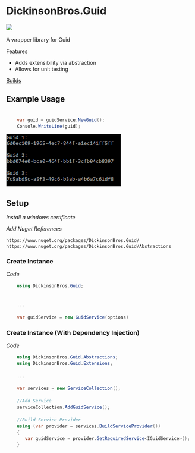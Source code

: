 # DickinsonBros.Guid
<a href="https://www.nuget.org/packages/DickinsonBros.Guid/">
    <img src="https://img.shields.io/nuget/v/DickinsonBros.Guid">
</a>

A wrapper library for Guid

Features

* Adds extensibility via abstraction
* Allows for unit testing

<a href="https://dev.azure.com/marksamdickinson/DickinsonBros/_build?definitionScope=%5CDickinsonBros.Guid">Builds</a>

<h2>Example Usage</h2>

```C#

    var guid = guidService.NewGuid();
    Console.WriteLine(guid);

```
![Alt text](https://raw.githubusercontent.com/msdickinson/DickinsonBros.Guid/develop/GuidSampleOutput.PNG)

<h2>Setup</h2>

<i>Install a windows certificate</i>

<i>Add Nuget References</i>

    https://www.nuget.org/packages/DickinsonBros.Guid/
    https://www.nuget.org/packages/DickinsonBros.Guid/Abstractions

<h3>Create Instance</h3>

<i>Code</i>
```C#    
    using DickinsonBros.Guid;

    
    ...
    
    var guidService = new GuidService(options)
```

<h3>Create Instance (With Dependency Injection)</h3>


<i>Code</i>
```C#        
    using DickinsonBros.Guid.Abstractions;
    using DickinsonBros.Guid.Extensions;
    
    ...  
    
    var services = new ServiceCollection();   
    
    //Add Service
    serviceCollection.AddGuidService();
    
    //Build Service Provider 
    using (var provider = services.BuildServiceProvider())
    {
       var guidService = provider.GetRequiredService<IGuidService>();
    }
```    
